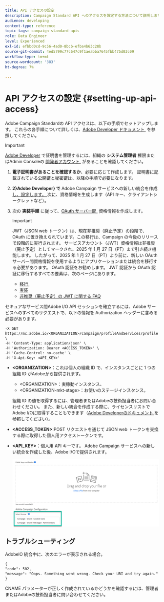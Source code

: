 ```yaml
---
title: API アクセスの設定
description: Campaign Standard API へのアクセスを設定する方法について説明します。
audience: developing
content-type: reference
topic-tags: campaign-standard-apis
role: Data Engineer
level: Experienced
exl-id: efbbd0cd-9c56-4ad0-8bcb-efba4b63c28b
source-git-commit: 4ed5799c77c647c9f1aeabba7645fbb475d03c09
workflow-type: tm+mt
source-wordcount: '383'
ht-degree: 7%

---
```


# API アクセスの設定 {#setting-up-api-access}

Adobe Campaign Standardの API アクセスは、以下の手順でセットアップします。 これらの各手順について詳しくは、[Adobe Developer ドキュメント &#x200B;](https://developer.adobe.com/developer-console/docs/guides/#!AdobeDocs/adobeio-auth/master/AuthenticationOverview/ServiceAccountIntegration.md) を参照してください。

>[!IMPORTANT]
>
>[Adobe Developer](https://developer.adobe.com/) で証明書を管理するには、組織の **システム管理者** 権限またはAdmin Consoleの [&#x200B; 開発者アカウント &#x200B;](https://helpx.adobe.com/jp/enterprise/using/manage-developers.html) があることを確認してください。

1. **電子証明書があることを確認するか**、必要に応じて作成します。 証明書に記載されている公開鍵と秘密鍵は、以降の手順で必要になります。
1. **2&rbrace;Adobe Developer&rbrace; で** Adobe Campaign サービスへの新しい統合を作成 [&#x200B; し、設定します。 &#x200B;](https://developer.adobe.com/)次に、資格情報を生成します（API キー、クライアントシークレットなど）。
1. 次の **実装手順** に従って、[OAuth サーバー間 &#x200B;](https://developer.adobe.com/developer-console/docs/guides/authentication/ServerToServerAuthentication/implementation/) 資格情報を作成します。

   >[!IMPORTANT]
   >
   >JWT（JSON web トークン）は、現在非推奨（廃止予定）の段階で、OAuth に置き換えられています。この移行は、Campaign の今後のリリースで段階的に実行されます。 サービスアカウント（JWT）資格情報は非推奨（廃止予定）としてマークされ、2025 年 1 月 27 日（PT）まで引き続き機能します。 したがって、2025 年 1 月 27 日（PT）より前に、新しい OAuth サーバー間資格情報を使用するようにアプリケーションまたは統合を移行する必要があります。 OAuth 認証をお勧めします。 JWT 認証から OAuth 認証に移行するすべての要素は、次のページにあります。
   >* [&#x200B; 移行 &#x200B;](https://developer.adobe.com/developer-console/docs/guides/authentication/ServerToServerAuthentication/migration/)
   >* [実装](https://developer.adobe.com/developer-console/docs/guides/authentication/ServerToServerAuthentication/implementation/)
   >* [&#x200B; 非推奨（廃止予定）の JWT に関する FAQ](https://developer.adobe.com/developer-console/docs/guides/authentication/ServerToServerAuthentication/faqs/)

セキュアなサービス間Adobe I/O API セッションを確立するには、Adobe サービスへのすべてのリクエストで、以下の情報を Authorization ヘッダーに含める必要があります。

```
-X GET https://mc.adobe.io/<ORGANIZATION>/campaign/profileAndServices/profile \
-H 'Content-Type: application/json' \
-H 'Authorization: Bearer <ACCESS_TOKEN>' \
-H 'Cache-Control: no-cache' \
-H 'X-Api-Key: <API_KEY>'
```

* **&lt;ORGANIZATION>**：これは個人の組織 ID で、インスタンスごとに 1 つの組織 ID がAdobeから提供されます。

   * &lt;ORGANIZATION>：実稼動インスタンス、
   * &lt;ORGANIZATION-mkt-stage>：お使いのステージインスタンス。

  組織 ID の値を取得するには、管理者またはAdobeの技術担当者にお問い合わせください。 また、新しい統合を作成する際に、ライセンスリストでAdobe I/Oに取得することもできます（<a href="https://developer.adobe.com/developer-console/docs/guides/authentication/">Adobe Developerのドキュメント </a> を参照してください）。

* **&lt;ACCESS_TOKEN>**:POST リクエストを通じて JSON web トークンを交換する際に取得した個人用アクセストークンです。

* **&lt;API_KEY>**：個人用 API キーです。 Adobe Campaign サービスへの新しい統合を作成した後、Adobe I/Oで提供されます。

  ![&#x200B; 代替テキスト &#x200B;](assets/tenant.png)

## トラブルシューティング

AdobeIO 統合中に、次のエラーが表示される場合。

```
{ 
"code": 502, 
"message": "Oops. Something went wrong. Check your URI and try again." 
}
```


CNAME パラメーターが正しく作成されているかどうかを確認するには、管理者またはAdobeの技術担当者に問い合わせてください。
